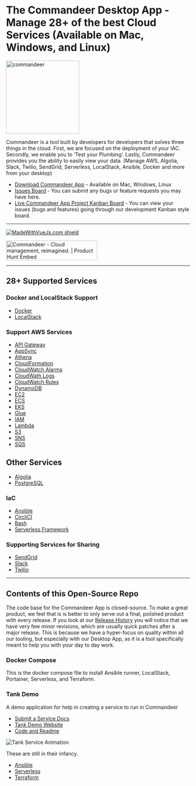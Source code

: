 # The Commandeer Desktop App - Manage 28+ of the best Cloud Services (Available on Mac, Windows, and Linux) 


<img src="https://images.commandeer.be/commandeer-logo.png" alt="commandeer" width="200"/>

Commandeer is a tool built by developers for developers that solves three things in the cloud. First, we are focused on the deployment of your IAC. Secondly, we enable you to ‘Test your Plumbing’. Lastly, Commandeer provides you the ability to easily view your data. (Manage AWS, Algolia, Slack, Twilio, SendGrid, Serverless, LocalStack, Ansible, Docker and more from your desktop)

- [Download Commandeer App](https://getcommandeer.com/docs/download-app) - Available on Mac, Windows, Linux
- [Issues Board](https://github.com/commandeer/open/issues) - You can submit any bugs or feature requests you may have here.
- [Live Commandeer App Project Kanban Board](https://github.com/commandeer/open/issues) - You can view your issues (bugs and features) going through our development Kanban style board.

***

[![MadeWithVueJs.com shield](https://madewithvuejs.com/storage/repo-shields/1867-shield.svg)](https://madewithvuejs.com/p/commandeer/shield-link)

<a href="https://www.producthunt.com/posts/commandeer-2?utm_source=badge-featured&utm_medium=badge&utm_souce=badge-commandeer-2" target="_blank"><img src="https://api.producthunt.com/widgets/embed-image/v1/featured.svg?post_id=169496&theme=dark" alt="Commandeer - Cloud management, reimagined. | Product Hunt Embed" style="width: 250px; height: 54px;" width="250px" height="54px" /></a>

***

## 28+ Supported Services

### Docker and LocalStack Support
  - [Docker](https://docs.getcommandeer.com/docs/Docker/)
  - [LocalStack](https://docs.getcommandeer.com/docs/LocalStack/)

### Support AWS Services
  - [API Gateway](https://docs.getcommandeer.com/docs/AWS/api-gateway.html)
  - [AppSync](https://docs.getcommandeer.com/docs/AWS/appsync.html)
  - [Athena](https://docs.getcommandeer.com/docs/Athena/athena.html)
  - [CloudFormation](https://docs.getcommandeer.com/docs/AWS/cloudformation.html)
  - [CloudWatch Alarms](https://docs.getcommandeer.com/docs/AWS/cloudwatch-alarms.html)
  - [CloudWath Logs](https://docs.getcommandeer.com/docs/AWS/cloudwatch-logs.html)
  - [CloudWatch Rules](https://docs.getcommandeer.com/docs/AWS/cloudwatch-rules.html)
  - [DynamoDB](https://docs.getcommandeer.com/docs/DynamoDB/)
  - [EC2](https://docs.getcommandeer.com/docs/AWS/ec2.html)
  - [ECS](https://docs.getcommandeer.com/docs/AWS/ecs.html)
  - [EKS](https://docs.getcommandeer.com/docs/AWS/eks.html)
  - [Glue]()
  - [IAM](https://docs.getcommandeer.com/docs/AWS/iam.html#commandeer-key-features)
  - [Lambda](https://docs.getcommandeer.com/docs/Lambda/)
  - [S3](https://docs.getcommandeer.com/docs/S3/)
  - [SNS](https://docs.getcommandeer.com/docs/AWS/sns.html)
  - [SQS](https://docs.getcommandeer.com/docs/AWS/sqs.html)

## Other Services
  - [Algolia](https://docs.getcommandeer.com/docs/Algolia/)
  - [PostgreSQL](https://docs.getcommandeer.com/docs/Postgres/)

### IaC
  - [Ansible](https://docs.getcommandeer.com/docs/Ansible/)
  - [CircliCI](https://docs.getcommandeer.com/docs/CircleCI/)
  - [Bash](https://docs.getcommandeer.com/docs/Bash/)
  - [Serverless Framework](https://docs.getcommandeer.com/docs/Serverless/)

### Supporting Services for Sharing
  - [SendGrid](https://docs.getcommandeer.com/docs/SendGrid/)
  - [Slack](https://docs.getcommandeer.com/docs/Slack/)
  - [Twilio](https://docs.getcommandeer.com/docs/Twilio/#resources)

***

## Contents of this Open-Source Repo

The code base for the Commandeer App is closed-source.  To make a great product, we feel that is is better to only serve out a final, polished product with every release.  If you look at our [Release History](https://docs.getcommandeer.com/releases/) you will notice that we have very few minor revisions, which are usually quick patches after a major release.  This is because we have a hyper-focus on quality within all our tooling, but especially with our Desktop App, as it is a tool specifically meant to help you with your day to day work.

### Docker Compose

This is the docker compose file to install Ansible runner, LocalStack, Portainer, Serverless, and Terraform.

### Tank Demo

A demo application for help in creating a service to run in Commandeer

- [Submit a Service Docs](https://getcommandeer.com/docs/openSource/submitService)
- [Tank Demo Website](https://tanks.getcommandeer.com)
- [Code and Readme](https://github.com/commandeer/open/tree/master/website)

![Tank Service Animation](https://images.commandeer.be/tank-service-2.gif)

These are still in their infancy.

- [Ansible](https://github.com/commandeer/open/tree/master/ansible)
- [Serverless](https://github.com/commandeer/open/tree/master/serverless)
- [Terraform](https://github.com/commandeer/open/tree/master/terraform)
